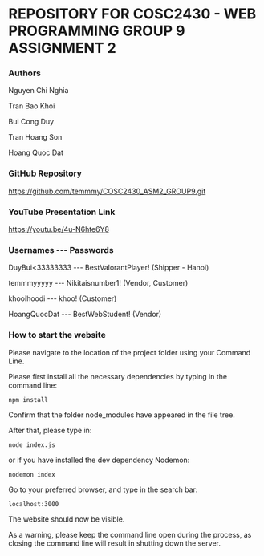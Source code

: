 # REPOSITORY FOR COSC2430 - WEB PROGRAMMING GROUP 9 ASSIGNMENT 2

### Authors

Nguyen Chi Nghia

Tran Bao Khoi

Bui Cong Duy

Tran Hoang Son

Hoang Quoc Dat

### GitHub Repository

https://github.com/temmmy/COSC2430_ASM2_GROUP9.git

### YouTube Presentation Link

https://youtu.be/4u-N6hte6Y8

### Usernames --- Passwords

DuyBui<33333333 --- BestValorantPlayer! (Shipper - Hanoi)

temmmyyyyy --- Nikitaisnumber1! (Vendor, Customer)

khooihoodi --- khoo! (Customer)

HoangQuocDat --- BestWebStudent! (Vendor)

### How to start the website

Please navigate to the location of the project folder using your Command Line.

Please first install all the necessary dependencies by typing in the command line:

`npm install`

Confirm that the folder node_modules have appeared in the file tree.

After that, please type in:

`node index.js`

or if you have installed the dev dependency Nodemon:

`nodemon index`

Go to your preferred browser, and type in the search bar:

`localhost:3000`

The website should now be visible.

As a warning, please keep the command line open during the process, as closing the command line will result in shutting down the server.
